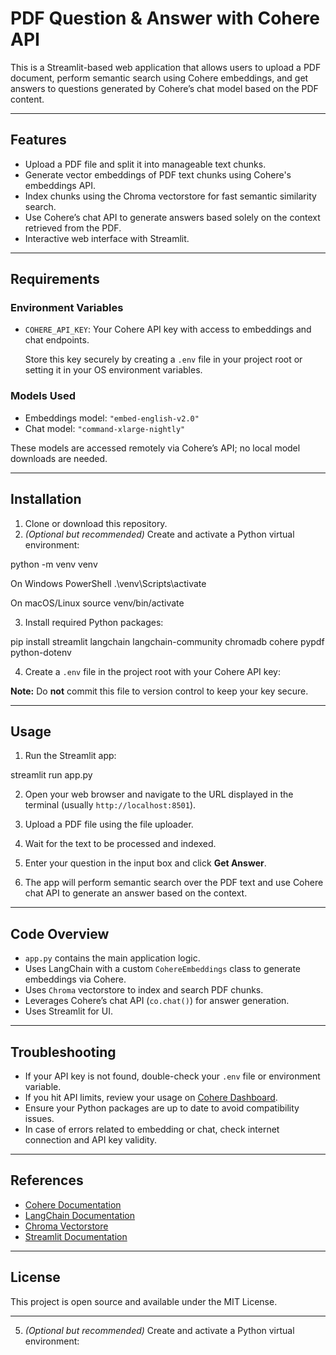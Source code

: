 # PDF Question & Answer with Cohere API

This is a Streamlit-based web application that allows users to upload a PDF document, perform semantic search using Cohere embeddings, and get answers to questions generated by Cohere’s chat model based on the PDF content.

---

## Features

- Upload a PDF file and split it into manageable text chunks.
- Generate vector embeddings of PDF text chunks using Cohere's embeddings API.
- Index chunks using the Chroma vectorstore for fast semantic similarity search.
- Use Cohere’s chat API to generate answers based solely on the context retrieved from the PDF.
- Interactive web interface with Streamlit.

---

## Requirements

### Environment Variables

- `COHERE_API_KEY`: Your Cohere API key with access to embeddings and chat endpoints.

  Store this key securely by creating a `.env` file in your project root or setting it in your OS environment variables.

### Models Used

- Embeddings model: `"embed-english-v2.0"`
- Chat model: `"command-xlarge-nightly"`

These models are accessed remotely via Cohere’s API; no local model downloads are needed.

---

## Installation

1. Clone or download this repository.
2. *(Optional but recommended)* Create and activate a Python virtual environment:

python -m venv venv

On Windows PowerShell
.\venv\Scripts\activate

On macOS/Linux
source venv/bin/activate

3. Install required Python packages:

pip install streamlit langchain langchain-community chromadb cohere pypdf python-dotenv


4. Create a `.env` file in the project root with your Cohere API key:
   
**Note:** Do **not** commit this file to version control to keep your key secure.

---

## Usage

1. Run the Streamlit app:

streamlit run app.py


2. Open your web browser and navigate to the URL displayed in the terminal (usually `http://localhost:8501`).

3. Upload a PDF file using the file uploader.

4. Wait for the text to be processed and indexed.

5. Enter your question in the input box and click **Get Answer**.

6. The app will perform semantic search over the PDF text and use Cohere chat API to generate an answer based on the context.

---

## Code Overview

- `app.py` contains the main application logic.
- Uses LangChain with a custom `CohereEmbeddings` class to generate embeddings via Cohere.
- Uses `Chroma` vectorstore to index and search PDF chunks.
- Leverages Cohere’s chat API (`co.chat()`) for answer generation.
- Uses Streamlit for UI.

---

## Troubleshooting

- If your API key is not found, double-check your `.env` file or environment variable.
- If you hit API limits, review your usage on [Cohere Dashboard](https://dashboard.cohere.com/usage).
- Ensure your Python packages are up to date to avoid compatibility issues.
- In case of errors related to embedding or chat, check internet connection and API key validity.

---

## References

- [Cohere Documentation](https://docs.cohere.com/)
- [LangChain Documentation](https://langchain.com/)
- [Chroma Vectorstore](https://www.trychroma.com/)
- [Streamlit Documentation](https://docs.streamlit.io/)

---

## License

This project is open source and available under the MIT License.

---







5. *(Optional but recommended)* Create and activate a Python virtual environment:

